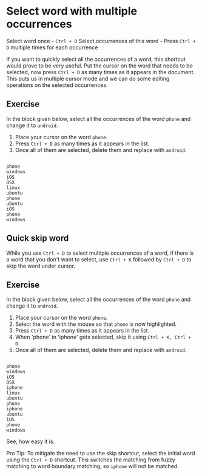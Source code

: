 Select word with multiple occurrences
======================================

Select word once - `Ctrl + D`
Select occurrences of this word - Press `Ctrl + D` multiple times for each
occurrence

If you want to quickly select all the occurrences of a word, this shortcut
would prove to be very useful. Put the cursor on the word that needs to be
selected, now press `Ctrl + D` as many times as it appears in the document.
This puts us in multiple cursor mode and we can do some editing operations
on the selected occurrences.


Exercise
---------

In the block given below, select all the occurrences of the word `phone`
and change it to `android`.

1. Place your cursor on the word `phone`.
2. Press `Ctrl + D` as many times as it appears in the list.
3. Once all of them are selected, delete them and replace with `android`.

```

phone
windows
iOS
OSX
linux
ubuntu
phone
ubuntu
iOS
phone
windows

```


Quick skip word
----------------

While you use `Ctrl + D` to select multiple occurrences of a word, if there is
a word that you don't want to select, use `Ctrl + K` followed by `Ctrl + D` to
skip the word under cursor.

Exercise
---------

In the block given below, select all the occurrences of the word `phone`
and change it to `android`.

1. Place your cursor on the word `phone`.
2. Select the word with the mouse so that `phone` is now highlighted.
3. Press `Ctrl + D` as many times as it appears in the list.
4. When 'phone' in 'iphone' gets selected, skip it using `Ctrl + K, Ctrl + D`.
5. Once all of them are selected, delete them and replace with `android`.


```

phone
windows
iOS
OSX
iphone
linux
ubuntu
phone
iphone
ubuntu
iOS
phone
windows

```

See, how easy it is.

Pro Tip: To mitigate the need to use the skip shortcut, select the initial word
using the `Ctrl + D` shortcut. This switches the matching from fuzzy matching to
word boundary matching, so `iphone` will not be matched.
